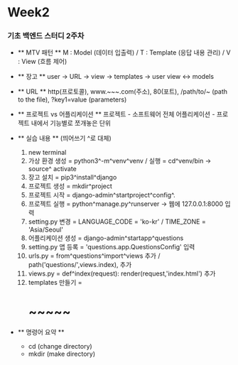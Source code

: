# Week2

### 기초 백엔드 스터디 2주차 ###

- ** MTV 패턴 **
    M : Model (데이터 입출력) / T : Template (응답 내용 관리) / V : View (흐름 제어)

- ** 장고 **
    user -> URL -> view -> templates -> user
    view <-> models
    
- ** URL **
    http(프로토콜), www.~~~.com(주소), 80(포트), /path/to/~ (path to the file), ?key1=value (parameters)

- ** 프로젝트 vs 어플리케이션 **
    프로젝트 - 소프트웨어 전체
    어플리케이션 - 프로젝트 내에서 기능별로 쪼개놓은 단위

- ** 실습 내용 ** (띄어쓰기 ^로 대체)
    1. new terminal
    2. 가상 환경 생성 = python3^-m^venv^venv / 실행 = cd^venv/bin -> source^ activate
    3. 장고 설치 = pip3^install^django
    4. 프로젝트 생성 = mkdir^project
    5. 프로젝트 시작 = django-admin^startproject^config^.
    6. 프로젝트 실행 = python^manage.py^runserver -> 웹에 127.0.0.1:8000 입력
    7. setting.py 변경 = LANGUAGE_CODE = 'ko-kr' / TIME_ZONE = 'Asia/Seoul'
    8. 어플리케이션 생성 = django-admin^startapp^questions
    9. setting.py 앱 등록 = 'questions.app.QuestionsConfig' 입력
    10. urls.py = from^questions^import^views 추가 / path('questions/',views.index), 추가
    11. views.py = def^index(request): render(request,'index.html') 추가
    12. templates 만들기 = <h1>~~~~~</h1>

- ** 명령어 요약 **
    - cd (change directory)
    - mkdir (make directory)